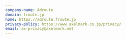```yaml
---
company-name: Adroute
domain: froute.jp
home: https://adroute.froute.jp
privacy-policy: https://www.axelmark.co.jp/privacy/
email: ax-privacy@axelmark.net
---
```




